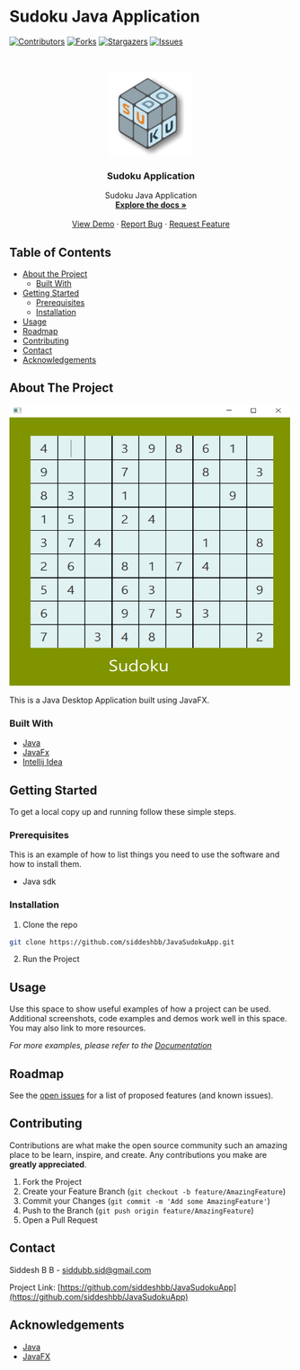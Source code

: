 # Sudoku Java Application

[![Contributors][contributors-shield]][contributors-url]
[![Forks][forks-shield]][forks-url]
[![Stargazers][stars-shield]][stars-url]
[![Issues][issues-shield]][issues-url]

<!-- PROJECT LOGO -->
<br />
<p align="center">
  <a href="https://github.com/siddeshbb/JavaSudokuApp">
    <img src="images/sudoku_logo.png" alt="Logo" width="150" height="150">
  </a>

  <h3 align="center">Sudoku Application</h3>

  <p align="center">
    Sudoku Java Application
    <br />
    <a href="https://github.com/siddeshbb/JavaSudokuApp"><strong>Explore the docs »</strong></a>
    <br />
    <br />
    <a href="https://github.com/siddeshbb/JavaSudokuApp">View Demo</a>
    ·
    <a href="https://github.com/siddeshbb/JavaSudokuApp/issues">Report Bug</a>
    ·
    <a href="https://github.com/siddeshbb/JavaSudokuApp/issues">Request Feature</a>
  </p>
</p>



<!-- TABLE OF CONTENTS -->
## Table of Contents

* [About the Project](#about-the-project)
  * [Built With](#built-with)
* [Getting Started](#getting-started)
  * [Prerequisites](#prerequisites)
  * [Installation](#installation)
* [Usage](#usage)
* [Roadmap](#roadmap)
* [Contributing](#contributing)
* [Contact](#contact)
* [Acknowledgements](#acknowledgements)
<!-- * [License](#license) -->

<!-- ABOUT THE PROJECT -->
## About The Project

<img src="https://github.com/siddeshbb/JavaSudokuApp/blob/master/images/sudko_game.PNG" alt="Screenshot" width="500" height="500">

This is a Java Desktop Application built using JavaFX.

### Built With

* [Java](https://www.java.com/en/)
* [JavaFx](https://openjfx.io/)
* [Intellij Idea](https://www.jetbrains.com/idea/)


<!-- GETTING STARTED -->
## Getting Started

To get a local copy up and running follow these simple steps.

### Prerequisites

This is an example of how to list things you need to use the software and how to install them.
* Java sdk

### Installation
 
1. Clone the repo
```sh
git clone https://github.com/siddeshbb/JavaSudokuApp.git
```
2. Run the Project


<!-- USAGE EXAMPLES -->
## Usage

Use this space to show useful examples of how a project can be used. Additional screenshots, code examples and demos work well in this space. You may also link to more resources.

_For more examples, please refer to the [Documentation](https://example.com)_



<!-- ROADMAP -->
## Roadmap

See the [open issues](https://github.com/siddeshbb/JavaSudokuApp/issues) for a list of proposed features (and known issues).


<!-- CONTRIBUTING -->
## Contributing

Contributions are what make the open source community such an amazing place to be learn, inspire, and create. Any contributions you make are **greatly appreciated**.

1. Fork the Project
2. Create your Feature Branch (`git checkout -b feature/AmazingFeature`)
3. Commit your Changes (`git commit -m 'Add some AmazingFeature'`)
4. Push to the Branch (`git push origin feature/AmazingFeature`)
5. Open a Pull Request


<!-- LICENSE 
## License

Distributed under the MIT License. See `LICENSE` for more information. 
-->

<!-- CONTACT -->
## Contact

Siddesh B B - siddubb.sid@gmail.com

Project Link: [https://github.com/siddeshbb/JavaSudokuApp](https://github.com/siddeshbb/JavaSudokuApp)

<!-- ACKNOWLEDGEMENTS -->
## Acknowledgements

* [Java](https://www.java.com/en/)
* [JavaFX](https://openjfx.io/)

<!-- MARKDOWN LINKS & IMAGES -->
<!-- https://www.markdownguide.org/basic-syntax/#reference-style-links -->
[contributors-shield]: https://img.shields.io/github/contributors/siddeshbb/JavaSudokuApp.svg?style=flat-square
[contributors-url]: https://github.com/siddeshbb/JavaSudokuApp/graphs/contributors
[forks-shield]: https://img.shields.io/github/forks/siddeshbb/JavaSudokuApp.svg?style=flat-square
[forks-url]: https://github.com/siddeshbb/JavaSudokuApp/network/members
[stars-shield]: https://img.shields.io/github/stars/siddeshbb/JavaSudokuApp.svg?style=flat-square
[stars-url]: https://github.com/siddeshbb/JavaSudokuApp/stargazers
[issues-shield]: https://img.shields.io/github/issues/siddeshbb/JavaSudokuApp.svg?style=flat-square
[issues-url]: https://github.com/siddeshbb/JavaSudokuApp/issues
[license-shield]: https://img.shields.io/github/license/siddeshbb/JavaSudokuApp.svg?style=flat-square
[license-url]: https://github.com/othneildrew/Best-README-Template/blob/master/LICENSE.txt
[linkedin-shield]: https://img.shields.io/badge/-LinkedIn-black.svg?style=flat-square&logo=linkedin&colorB=555
[linkedin-url]: https://linkedin.com/in/othneildrew
[product-screenshot]: images/sudoku_game.png
